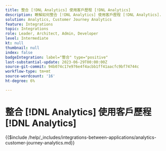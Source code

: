 ```yaml
---
title: 整合 [!DNL Analytics] 使用客戶歷程 [!DNL Analytics]
description: 瞭解如何整合 [!DNL Analytics] 使用客戶歷程 [!DNL Analytics].
solution: Analytics, Customer Journey Analytics
feature: Integrations
topic: Integrations
role: Leader, Architect, Admin, Developer
level: Intermediate
kt: null
thumbnail: null
index: false
badgeIntegration: label="整合" type="positive"
last-substantial-update: 2023-06-29T00:00:00Z
source-git-commit: 94b074c17e976e4f4acbb1ff41aacfc9bf74744c
workflow-type: tm+mt
source-wordcount: '16'
ht-degree: 6%

---
```



# 整合 [!DNL Analytics] 使用客戶歷程 [!DNL Analytics]

{{$include /help/_includes/integrations-between-applications/analytics-customer-journey-analytics.md}}
